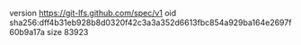 version https://git-lfs.github.com/spec/v1
oid sha256:dff4b31eb928b8d0320f42c3a3a352d6613fbc854a929ba164e2697f60b9a17a
size 83923
